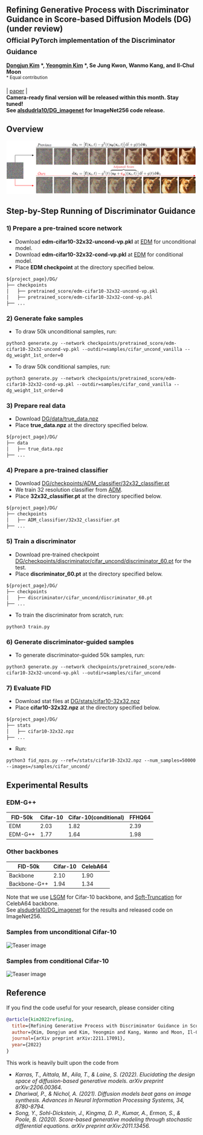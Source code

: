## Refining Generative Process with Discriminator Guidance in Score-based Diffusion Models (DG) (under review) <br><sub>Official PyTorch implementation of the Discriminator Guidance </sub>
**[Dongjun Kim](https://sites.google.com/view/dongjun-kim) \*, [Yeongmin Kim](https://sites.google.com/view/yeongmin-space/%ED%99%88) \*, Se Jung Kwon, Wanmo Kang, and Il-Chul Moon**   
<sup> * Equal contribution </sup> <br>

| [paper](https://arxiv.org/abs/2211.17091) |  <br>
**Camera-ready final version will be released within this month. Stay tuned!** <br>
**See [alsdudrla10/DG_imagenet](https://github.com/alsdudrla10/DG_imagenet) for ImageNet256 code release.** <br>

## Overview
![Teaser image](./figures/Figure1_v2.PNG)

## Step-by-Step Running of Discriminator Guidance

### 1) Prepare a pre-trained score network
  - Download **edm-cifar10-32x32-uncond-vp.pkl** at [EDM](https://github.com/NVlabs/edm) for unconditional model.
  - Download **edm-cifar10-32x32-cond-vp.pkl** at [EDM](https://github.com/NVlabs/edm) for conditional model.
  - Place **EDM checkpoint** at the directory specified below.  
 
  ```
  ${project_page}/DG/
  ├── checkpoints
  │   ├── pretrained_score/edm-cifar10-32x32-uncond-vp.pkl
  │   ├── pretrained_score/edm-cifar10-32x32-cond-vp.pkl
  ├── ...
  ```

### 2) Generate fake samples
  - To draw 50k unconditional samples, run: 
  ```
  python3 generate.py --network checkpoints/pretrained_score/edm-cifar10-32x32-uncond-vp.pkl --outdir=samples/cifar_uncond_vanilla --dg_weight_1st_order=0
   ```
  - To draw 50k conditional samples, run: 
  ```
  python3 generate.py --network checkpoints/pretrained_score/edm-cifar10-32x32-cond-vp.pkl --outdir=samples/cifar_cond_vanilla --dg_weight_1st_order=0
   ```

### 3) Prepare real data
  - Download [DG/data/true_data.npz](https://drive.google.com/drive/folders/18qh5QGP2gLgVjr0dh2g8dfBYZoGC0uVT)
  - Place **true_data.npz** at the directory specified below.
  ```
  ${project_page}/DG/
  ├── data
  │   ├── true_data.npz
  ├── ...
  ```

### 4) Prepare a pre-trained classifier
  - Download [DG/checkpoints/ADM_classifier/32x32_classifier.pt](https://drive.google.com/drive/folders/1gb68C13-QOt8yA6ZnnS6G5pVIlPO7j_y)
  - We train 32 resolution classifier from [ADM](https://github.com/openai/guided-diffusion).
  - Place **32x32_classifier.pt** at the directory specified below.
  ```
  ${project_page}/DG/
  ├── checkpoints
  │   ├── ADM_classifier/32x32_classifier.pt
  ├── ...
  ```

### 5) Train a discriminator
  - Download pre-trained checkpoint [DG/checkpoints/discriminator/cifar_uncond/discriminator_60.pt](https://drive.google.com/drive/folders/1Mf3F1yGfWT8bO0_iOBX-PWG3O-OLROE2) for the test.
  - Place **discriminator_60.pt** at the directory specified below.
  ```
  ${project_page}/DG/
  ├── checkpoints
  │   ├── discriminator/cifar_uncond/discriminator_60.pt
  ├── ...
  ```
  - To train the discriminator from scratch, run:
   ```
   python3 train.py
   ```

### 6) Generate discriminator-guided samples
  - To generate discriminator-guided 50k samples, run: 
  ```
  python3 generate.py --network checkpoints/pretrained_score/edm-cifar10-32x32-uncond-vp.pkl --outdir=samples/cifar_uncond
   ```
  
### 7) Evaluate FID
  - Download stat files at [DG/stats/cifar10-32x32.npz](https://drive.google.com/drive/folders/1xTdHz2fe71yvO2YpVfsY3sgH5Df7_b6y)
  - Place **cifar10-32x32.npz** at the directory specified below.
  ```
  ${project_page}/DG/
  ├── stats
  │   ├── cifar10-32x32.npz
  ├── ...
  ```
  - Run: 
  ```
  python3 fid_npzs.py --ref=/stats/cifar10-32x32.npz --num_samples=50000 --images=/samples/cifar_uncond/
   ```

## Experimental Results
### EDM-G++
|FID-50k |Cifar-10|Cifar-10(conditional)|FFHQ64|
|------------|------------|------------|------------|
|EDM|2.03|1.82|2.39|
|EDM-G++|1.77|1.64|1.98|

### Other backbones
|FID-50k  |Cifar-10|CelebA64|
|------------|------------|------------|
|Backbone|2.10|1.90|
|Backbone-G++|1.94|1.34|

Note that we use [LSGM](https://github.com/NVlabs/LSGM) for Cifar-10 backbone, and [Soft-Truncation](https://github.com/Kim-Dongjun/Soft-Truncation) for CelebA64 backbone. <br>
See [alsdudrla10/DG_imagenet](https://github.com/alsdudrla10/DG_imagenet) for the results and released code on ImageNet256.

### Samples from unconditional Cifar-10
![Teaser image](./figures/Figure3.PNG)

### Samples from conditional Cifar-10
![Teaser image](./figures/Figure4.PNG)


## Reference
If you find the code useful for your research, please consider citing
```bib
@article{kim2022refining,
  title={Refining Generative Process with Discriminator Guidance in Score-based Diffusion Models},
  author={Kim, Dongjun and Kim, Yeongmin and Kang, Wanmo and Moon, Il-Chul},
  journal={arXiv preprint arXiv:2211.17091},
  year={2022}
}
```
This work is heavily built upon the code from
 - *Karras, T., Aittala, M., Aila, T., & Laine, S. (2022). Elucidating the design space of diffusion-based generative models. arXiv preprint arXiv:2206.00364.*
 - *Dhariwal, P., & Nichol, A. (2021). Diffusion models beat gans on image synthesis. Advances in Neural Information Processing Systems, 34, 8780-8794.*
 - *Song, Y., Sohl-Dickstein, J., Kingma, D. P., Kumar, A., Ermon, S., & Poole, B. (2020). Score-based generative modeling through stochastic differential equations. arXiv preprint arXiv:2011.13456.*


